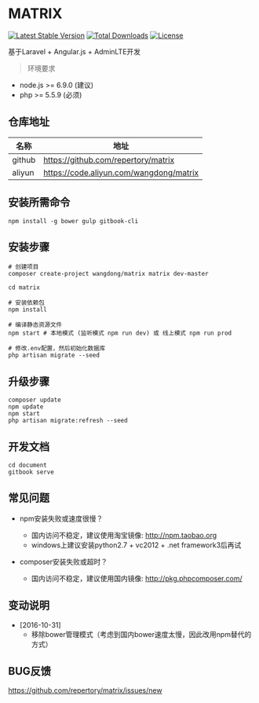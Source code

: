 # MATRIX

[![Latest Stable Version](https://poser.pugx.org/wangdong/matrix/v/stable)](https://packagist.org/packages/wangdong/matrix)
[![Total Downloads](https://poser.pugx.org/wangdong/matrix/downloads)](https://packagist.org/packages/wangdong/matrix)
[![License](https://poser.pugx.org/wangdong/matrix/license)](https://packagist.org/packages/wangdong/matrix)

基于Laravel + Angular.js + AdminLTE开发

> 环境要求
- node.js >= 6.9.0 (建议)
- php >= 5.5.9 (必须)

## 仓库地址

|  名称  |                 地址                    |
| ------ | --------------------------------------- |
| github | https://github.com/repertory/matrix     |
| aliyun | https://code.aliyun.com/wangdong/matrix |

## 安装所需命令
```
npm install -g bower gulp gitbook-cli
```

## 安装步骤
```
# 创建项目
composer create-project wangdong/matrix matrix dev-master

cd matrix

# 安装依赖包
npm install

# 编译静态资源文件
npm start # 本地模式 (监听模式 npm run dev) 或 线上模式 npm run prod

# 修改.env配置，然后初始化数据库
php artisan migrate --seed
```

## 升级步骤
```
composer update
npm update
npm start
php artisan migrate:refresh --seed
```

## 开发文档
```
cd document
gitbook serve
```

## 常见问题
- npm安装失败或速度很慢？
  - 国内访问不稳定，建议使用淘宝镜像: http://npm.taobao.org
  - windows上建议安装python2.7 + vc2012 + .net framework3后再试

- composer安装失败或超时？
  - 国内访问不稳定，建议使用国内镜像: http://pkg.phpcomposer.com/

## 变动说明

- [2016-10-31]
  - 移除bower管理模式（考虑到国内bower速度太慢，因此改用npm替代的方式）

## BUG反馈 

https://github.com/repertory/matrix/issues/new